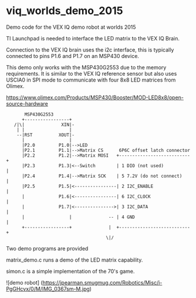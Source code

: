 # viq_worlds_demo_2015
Demo code for the VEX IQ demo robot at worlds 2015

TI Launchpad is needed to interface the LED matrix to the VEX IQ Brain.

Connection to the VEX IQ brain uses the i2c interface, this is typically
connected to pins P1.6 and P1.7 on an MSP430 device.

This demo only works with the MSP430G2553 due to the memory requirements.
It is similar to the VEX IQ reference sensor but also uses USCIA0 in SPI
mode to communicate with four 8x8 LED matrices from Olimex.

https://www.olimex.com/Products/MSP430/Booster/MOD-LED8x8/open-source-hardware


           MSP430G2553
          +-----------------+
       /|\|              XIN|-
        | |                 |
        --|RST          XOUT|-
          |                 |
          |P2.0         P1.0|-->LED
          |P2.1         P1.1|-->Matrix CS      6P6C offset latch connector
          |P2.2         P1.2|-->Matrix MOSI   +---------------------------+
          |P2.3         P1.3|<--Switch        | 1 DIO (not used)          |
          |P2.4         P1.4|-->Matrix SCK    | 5 7.2V (do not connect)   |
          |P2.5         P1.5|<----------------| 2 I2C_ENABLE              |
          |             P1.6|<----------------| 6 I2C_CLOCK               |
          |             P1.7|<--------------->| 3 I2C_DATA                |
          |                 |              -- | 4 GND                     |
          +-----------------+              |  +---------------------------+
                                          \|/




Two demo programs are provided

matrix_demo.c runs a demo of the LED matrix capability.

simon.c is a simple implementation of the 70's game.

![demo robot]
(https://jpearman.smugmug.com/Robotics/Misc/i-PgGHcvx/0/M/IMG_0367sm-M.jpg)
